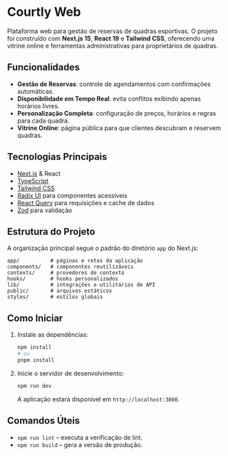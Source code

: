 # Courtly Web

Plataforma web para gestão de reservas de quadras esportivas. O projeto foi construído com **Next.js 15**, **React 19** e **Tailwind CSS**, oferecendo uma vitrine online e ferramentas administrativas para proprietários de quadras.

## Funcionalidades
- **Gestão de Reservas**: controle de agendamentos com confirmações automáticas.
- **Disponibilidade em Tempo Real**: evita conflitos exibindo apenas horários livres.
- **Personalização Completa**: configuração de preços, horários e regras para cada quadra.
- **Vitrine Online**: página pública para que clientes descubram e reservem quadras.

## Tecnologias Principais
- [Next.js](https://nextjs.org/) & React
- [TypeScript](https://www.typescriptlang.org/)
- [Tailwind CSS](https://tailwindcss.com/)
- [Radix UI](https://www.radix-ui.com/) para componentes acessíveis
- [React Query](https://tanstack.com/query/latest) para requisições e cache de dados
- [Zod](https://zod.dev/) para validação

## Estrutura do Projeto
A organização principal segue o padrão do diretório `app` do Next.js:

```text
app/          # páginas e rotas da aplicação
components/   # componentes reutilizáveis
contexts/     # provedores de contexto
hooks/        # hooks personalizados
lib/          # integrações e utilitários de API
public/       # arquivos estáticos
styles/       # estilos globais
```

## Como Iniciar
1. Instale as dependências:
   ```bash
   npm install
   # ou
   pnpm install
   ```
2. Inicie o servidor de desenvolvimento:
   ```bash
   npm run dev
   ```
   A aplicação estará disponível em `http://localhost:3000`.

## Comandos Úteis
- `npm run lint` – executa a verificação de lint.
- `npm run build` – gera a versão de produção.
